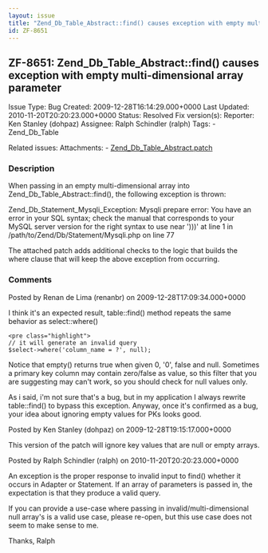 ```yaml
---
layout: issue
title: "Zend_Db_Table_Abstract::find() causes exception with empty multi-dimensional array parameter"
id: ZF-8651
---
```


ZF-8651: Zend\_Db\_Table\_Abstract::find() causes exception with empty multi-dimensional array parameter
--------------------------------------------------------------------------------------------------------

 Issue Type: Bug Created: 2009-12-28T16:14:29.000+0000 Last Updated: 2010-11-20T20:20:23.000+0000 Status: Resolved Fix version(s): 
 Reporter:  Ken Stanley (dohpaz)  Assignee:  Ralph Schindler (ralph)  Tags: - Zend\_Db\_Table
 
 Related issues: 
 Attachments: - [Zend\_Db\_Table\_Abstract.patch](/issues/secure/attachment/12547/Zend_Db_Table_Abstract.patch)
 
### Description

When passing in an empty multi-dimensional array into Zend\_Db\_Table\_Abstract::find(), the following exception is thrown:

Zend\_Db\_Statement\_Mysqli\_Exception: Mysqli prepare error: You have an error in your SQL syntax; check the manual that corresponds to your MySQL server version for the right syntax to use near ')))' at line 1 in /path/to/Zend/Db/Statement/Mysqli.php on line 77

The attached patch adds additional checks to the logic that builds the where clause that will keep the above exception from occurring.

 

 

### Comments

Posted by Renan de Lima (renanbr) on 2009-12-28T17:09:34.000+0000

I think it's an expected result, table::find() method repeats the same behavior as select::where()

 
    <pre class="highlight">
    // it will generate an invalid query
    $select->where('column_name = ?', null);


Notice that empty() returns true when given 0, '0', false and null. Sometimes a primary key column may contain zero/false as value, so this filter that you are suggesting may can't work, so you should check for null values only.

As i said, i'm not sure that's a bug, but in my application I always rewrite table::find() to bypass this exception. Anyway, once it's confirmed as a bug, your idea about ignoring empty values for PKs looks good.

 

 

Posted by Ken Stanley (dohpaz) on 2009-12-28T19:15:17.000+0000

This version of the patch will ignore key values that are null or empty arrays.

 

 

Posted by Ralph Schindler (ralph) on 2010-11-20T20:20:23.000+0000

An exception is the proper response to invalid input to find() whether it occurs in Adapter or Statement. If an array of parameters is passed in, the expectation is that they produce a valid query.

If you can provide a use-case where passing in invalid/multi-dimensional null array's is a valid use case, please re-open, but this use case does not seem to make sense to me.

Thanks, Ralph

 

 
